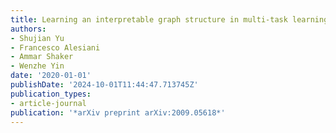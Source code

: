 ```yaml
---
title: Learning an interpretable graph structure in multi-task learning
authors:
- Shujian Yu
- Francesco Alesiani
- Ammar Shaker
- Wenzhe Yin
date: '2020-01-01'
publishDate: '2024-10-01T11:44:47.713745Z'
publication_types:
- article-journal
publication: '*arXiv preprint arXiv:2009.05618*'
---
```

